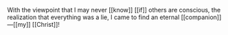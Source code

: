 With the viewpoint that I may never [[know]] [[if]] others are conscious, the realization that everything was a lie, I came to find an eternal [[companion]]—[[my]] [[Christ]]!